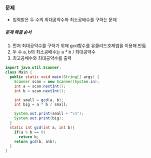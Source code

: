 ### 문제
* 입력받은 두 수의 최대공약수와 최소공배수를 구하는 문제

##### 문제 해결 순서
1. 먼저 최대공약수를 구하기 위해 gcd함수를 유클리드호제법을 이용해 만듦
2. 두 수 a, b의 최소공배수는 a * b / 최대공약수
3. 최고공배수와 최대공약수를 출력

```java
import java.util.Scanner;
class Main {
  public static void main(String[] args) {
    Scanner scan = new Scanner(System.in);
    int a = scan.nextInt();
    int b = scan.nextInt();

    int small = gcd(a, b);
    int big = a * b / small;

    System.out.print(small + "\n");
    System.out.print(big);
  }
  static int gcd(int a, int b){
    if(a % b == 0)
      return b;
    return gcd(b, a%b);
  }
}
```
